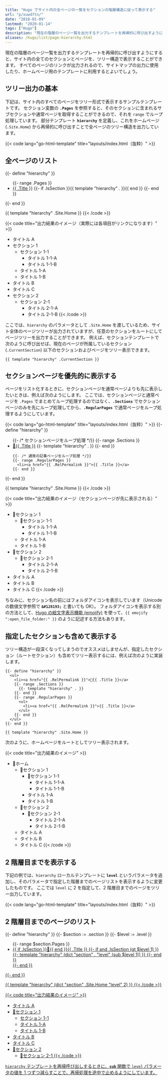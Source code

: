 ```yaml
---
title: "Hugo でサイト内の全ページの一覧をセクションの階層構造に従って表示する"
url: "p/xuwd7tn/"
date: "2018-01-09"
lastmod: "2020-01-14"
tags: ["Hugo"]
description: "現在の階層のページ一覧を出力するテンプレートを再帰的に呼び出すようにすると、サイト内の全てのセクションとページを、ツリー構造で表示することができます。すべてのページのリンクが出力されるので、サイトマップの出力に使用したり、ホームページ用のテンプレートに利用するとよいでしょう。"
aliases: /hugo/list/page-hierarchy.html
---
```


現在の階層のページ一覧を出力するテンプレートを再帰的に呼び出すようにすると、サイト内の全てのセクションとページを、ツリー構造で表示することができます。
すべてのページのリンクが出力されるので、サイトマップの出力に使用したり、ホームページ用のテンプレートに利用するとよいでしょう。

ツリー出力の基本
----

下記は、サイト内のすべてのページをツリー形式で表示するサンプルテンプレートです。
セクション変数の __`.Pages`__ を参照すると、そのセクションに含まれるサブセクションや通常ページを取得することができるので、それを `range` でループ処理しています。
部分テンプレート __`hierarchy`__ を定義し、これをホームページ (`.Site.Home`) から再帰的に呼び出すことで全ページのツリー構造を出力しています。

{{< code lang="go-html-template" title="layouts/index.html（抜粋）" >}}
<h2>全ページのリスト</h2>

{{- define "hierarchy" }}
  <ul>
    {{- range .Pages }}
      <li><a href="{{ .RelPermalink }}">{{ .Title }}</a>
      {{- if .IsSection }}{{ template "hierarchy" . }}{{ end }}
    {{- end }}
  </ul>
{{- end }}

{{ template "hierarchy" .Site.Home }}
{{< /code >}}

{{< code title="出力結果のイメージ（実際には各項目がリンクになります）" >}}
* タイトル A
* セクション 1
    * セクション 1-1
        * タイトル 1-1-A
        * タイトル 1-1-B
    * タイトル 1-A
    * タイトル 1-B
* タイトル B
* タイトル C
* セクション 2
    * セクション 2-1
        * タイトル 2-1-A
        * タイトル 2-1-B
{{< /code >}}

ここでは、`hierarchy` のパラメータとして `.Site.Home` を渡しているため、サイト全体のページツリーが出力されていますが、任意のセクションをルートにしてページツリーを出力することができます。
例えば、セクションテンプレートで次のように呼び出せば、現在のページが所属しているセクション (`.CurrentSection`) 以下のセクションおよびページをツリー表示できます。

```go-html-template
{{ template "hierarchy" .CurrentSection }}
```


セクションページを優先的に表示する
----

ページをリスト化するときに、セクションページを通常ページよりも先に表示したいときは、例えば次のようにします。
ここでは、セクションページと通常ページを `.Pages` でまとめてループ処理するのではなく、__`.Sections`__ でセクションページのみを先にループ処理してから、__`.RegularPages`__ で通常ページをループ処理するようにしています。


{{< code lang="go-html-template" title="layouts/index.html（抜粋）" >}}
{{- define "hierarchy" }}
  <ul>
    {{- /* セクションページをループ処理 */}}
    {{- range .Sections }}
      <li><a href="{{ .RelPermalink }}">📁{{ .Title }}</a>
      {{- template "hierarchy" . }}
    {{- end }}

    {{- /* 通常の記事ページをループ処理 */}}
    {{- range .RegularPages }}
      <li><a href="{{ .RelPermalink }}">{{ .Title }}</a>
    {{- end }}
  </ul>
{{- end }}

{{ template "hierarchy" .Site.Home }}
{{< /code >}}

{{< code title="出力結果のイメージ（セクションページが先に表示される）" >}}
* 📁セクション 1
    * 📁セクション 1-1
        * タイトル 1-1-A
        * タイトル 1-1-B
    * タイトル 1-A
    * タイトル 1-B
* 📁セクション 2
    * 📁セクション 2-1
        * タイトル 2-1-A
        * タイトル 2-1-B
* タイトル A
* タイトル B
* タイトル C
{{< /code >}}

ちなみに、セクション名の前にはフォルダアイコンを表示しています（Unicode の数値文字参照で __`&#128193;`__ と書いても OK）。
フォルダアイコンを表示する別の方法として、[Hugo の絵文字表示機能 (emojify)](/p/88e7tiz/) を使って、`{{ emojify ":open_file_folder:" }}` のように記述する方法もあります。


指定したセクションも含めて表示する
----

ツリー構造が一段深くなってしまうのでオススメはしませんが、指定したセクション（ルートセクション）も含めてツリー表示するには、例えば次のように実装します。

```go-html-template
{{- define "hierarchy" }}
  <ul>
    <li><a href="{{ .RelPermalink }}">📁{{ .Title }}</a>
    {{- range .Sections }}
      {{- template "hierarchy" . }}
    {{- end }}
    {{- range .RegularPages }}
      <ul>
        <li><a href="{{ .RelPermalink }}">{{ .Title }}</a>
      </ul>
    {{- end }}
  </ul>
{{- end }}

{{ template "hierarchy" .Site.Home }}
```

次のように、ホームページをルートとしてツリー表示されます。

{{< code title="出力結果のイメージ" >}}
* 📁ホーム
    * 📁セクション 1
        * 📁セクション 1-1
            * タイトル 1-1-A
            * タイトル 1-1-B
        * タイトル 1-A
        * タイトル 1-B
    * 📁セクション 2
        * 📁セクション 2-1
            * タイトル 2-1-A
            * タイトル 2-1-B
    * タイトル A
    * タイトル B
    * タイトル C
{{< /code >}}


2 階層目までを表示する
----

下記の例では、`hierarchy` ローカルテンプレートに __`level`__ というパラメータを追加し、そのパラメータで指定した階層までのページリストを表示するように変更したものです。
ここでは `level` に 2 を指定して、2 階層目までのページをツリー出力しています。

{{< code lang="go-html-template" title="layouts/index.html（抜粋）" >}}
<h2>2 階層目までのページのリスト</h2>

{{- define "hierarchy" }}
  {{- $section := .section }}
  {{- $level := .level }}
  <ul>
    {{- range $section.Pages }}
      <li><a href="{{ .RelPermalink }}">{{ if .IsSection }}📁{{ end }}{{ .Title }}
      {{- if and .IsSection (gt $level 1) }}
        {{- template "hierarchy" (dict "section" . "level" (sub $level 1)) }}
      {{- end }}
      </li>
    {{- end }}
  </ul>
{{- end }}

{{ template "hierarchy" (dict "section" .Site.Home "level" 2) }}
{{< /code >}}

{{< code title="出力結果のイメージ" >}}
* タイトル A
* 📁セクション 1
    * セクション 1-1
    * タイトル 1-A
    * タイトル 1-B
* タイトル B
* タイトル C
* 📁セクション 2
    * 📁セクション 2-1
{{< /code >}}

`hierarchy` テンプレートを再帰呼び出しするときに、__`sub`__ 関数で `level` パラメータの値を 1 つずつ減らすことで、再帰処理を途中で止めるようにしています。


